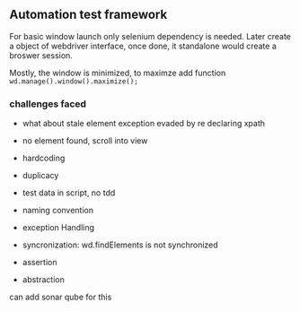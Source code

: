 ## Automation test framework

For basic window launch only selenium dependency is needed.
Later create a object of webdriver interface, once done, it standalone would create a broswer session.

Mostly, the window is minimized, to maximze add function
`wd.manage().window().maximize();`

### challenges faced  
- what about stale element exception
evaded by re declaring xpath

- no element found,
scroll into view

- hardcoding
- duplicacy
- test data in script, no tdd
- naming convention
- exception Handling
- syncronization: wd.findElements is not synchronized
- assertion 
- abstraction


can add sonar qube for this
